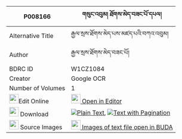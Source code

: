 |P008166|གསུང་འབུམ། ཐོགས་མེད་བཟང་པོ་དཔལ། 
| --- | --- 
|Alternative Title |རྒྱལ་སྲས་ཐོགས་མེད་པས་མཛད་པའི་བཀའ་འབུམ།
|Author| རྒྱལ་སྲས་ཐོགས་མེད་བཟང་པོ།
|BDRC ID | W1CZ1084
|Creator | Google OCR
|Number of Volumes| 1
|<img width="25" src="https://img.icons8.com/color/25/000000/edit-property.png">Edit Online| [<img width="25" src="https://avatars.githubusercontent.com/u/45091458?s=200&v=4"> Open in Editor](http://editor.openpecha.org/P008166)
|<img width="25" src="https://img.icons8.com/fluent/48/000000/download-2.png"/>  Download | [![](https://img.icons8.com/color/20/000000/txt.png)Plain Text](https://github.com/Openpecha/P008166/releases/download/v2/sungbum_tokme_zangpo_pal_plain_P008166.zip), [![](https://img.icons8.com/color/20/000000/txt.png)Text with Pagination](https://github.com/Openpecha/P008166/releases/download/v2/sungbum_tokme_zangpo_pal_pages_P008166.zip)
|<img width="25" src="https://img.icons8.com/plasticine/100/000000/pictures-folder.png"/>  Source Images | [<img width="25" src="https://library.bdrc.io/icons/BUDA-small.svg"> Images of text file open in BUDA](https://library.bdrc.io/show/bdr:W1CZ1084)